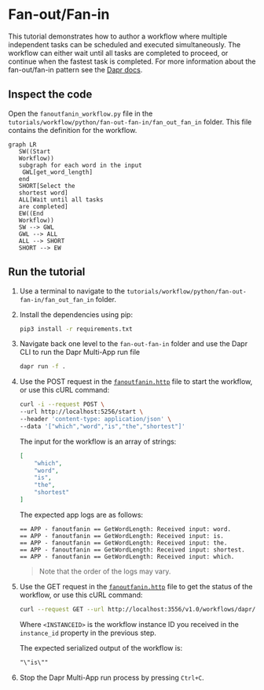 # Fan-out/Fan-in

This tutorial demonstrates how to author a workflow where multiple independent tasks can be scheduled and executed simultaneously. The workflow can either wait until all tasks are completed to proceed, or continue when the fastest task is completed. For more information about the fan-out/fan-in pattern see the [Dapr docs](https://docs.dapr.io/developing-applications/building-blocks/workflow/workflow-patterns/#fan-outfan-in).

## Inspect the code

Open the `fanoutfanin_workflow.py` file in the `tutorials/workflow/python/fan-out-fan-in/fan_out_fan_in` folder. This file contains the definition for the workflow.

```mermaid
graph LR
   SW((Start
   Workflow))
   subgraph for each word in the input
    GWL[get_word_length]
   end
   SHORT[Select the
   shortest word]
   ALL[Wait until all tasks
   are completed]
   EW((End
   Workflow))
   SW --> GWL
   GWL --> ALL
   ALL --> SHORT
   SHORT --> EW
```

## Run the tutorial

1. Use a terminal to navigate to the `tutorials/workflow/python/fan-out-fan-in/fan_out_fan_in` folder.
2. Install the dependencies using pip:

    ```bash
    pip3 install -r requirements.txt
    ```

3. Navigate back one level to the `fan-out-fan-in` folder and use the Dapr CLI to run the Dapr Multi-App run file

    <!-- STEP
    name: Run multi app run template
    expected_stdout_lines:
    - 'Started Dapr with app id "fanoutfanin"'
    expected_stderr_lines:
    working_dir: .
    output_match_mode: substring
    background: true
    sleep: 15
    timeout_seconds: 30
    -->
    ```bash
    dapr run -f .
    ```
    <!-- END_STEP -->

4. Use the POST request in the [`fanoutfanin.http`](./fanoutfanin.http) file to start the workflow, or use this cURL command:

    ```bash
    curl -i --request POST \
    --url http://localhost:5256/start \
    --header 'content-type: application/json' \
    --data '["which","word","is","the","shortest"]'
    ```

    The input for the workflow is an array of strings:

    ```json
    [
        "which",
        "word",
        "is",
        "the",
        "shortest"
    ]
    ```

    The expected app logs are as follows:

    ```text
    == APP - fanoutfanin == GetWordLength: Received input: word.
    == APP - fanoutfanin == GetWordLength: Received input: is.
    == APP - fanoutfanin == GetWordLength: Received input: the.
    == APP - fanoutfanin == GetWordLength: Received input: shortest.
    == APP - fanoutfanin == GetWordLength: Received input: which.
    ```

    > Note that the order of the logs may vary.

5. Use the GET request in the [`fanoutfanin.http`](./fanoutfanin.http) file to get the status of the workflow, or use this cURL command:

    ```bash
    curl --request GET --url http://localhost:3556/v1.0/workflows/dapr/<INSTANCEID>
    ```

    Where `<INSTANCEID>` is the workflow instance ID you received in the `instance_id` property in the previous step.

    The expected serialized output of the workflow is:

    ```txt
    "\"is\""
    ```

6. Stop the Dapr Multi-App run process by pressing `Ctrl+C`.
